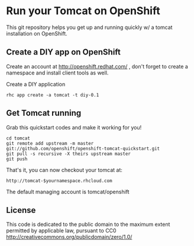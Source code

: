 Run your Tomcat on OpenShift
============================

This git repository helps you get up and running quickly w/ a tomcat installation on OpenShift.

Create a DIY app on OpenShift
----------------------------

Create an account at http://openshift.redhat.com/ , don't forget to create a namespace and install client tools as well.

Create a DIY application

    rhc app create -a tomcat -t diy-0.1

Get Tomcat running
----------------------------
Grab this quickstart codes and make it working for you!

    cd tomcat
    git remote add upstream -m master git://github.com/openshift/openshift-tomcat-quickstart.git
    git pull -s recursive -X theirs upstream master
    git push

That's it, you can now checkout your tomcat at:

    http://tomcat-$yournamespace.rhcloud.com

The default managing account is tomcat/openshift

License
-------

This code is dedicated to the public domain to the maximum extent
permitted by applicable law, pursuant to CC0
http://creativecommons.org/publicdomain/zero/1.0/
